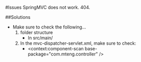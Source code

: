 #Issues
SpringMVC does not work. 404. 

##Solutions
* Make sure to check the following...
	1. folder structure
		- In src/main/
	2. In the mvc-dispatcher-servlet.xml, make sure to check:
		- <context:component-scan base-package="com.mteng.controller" />

